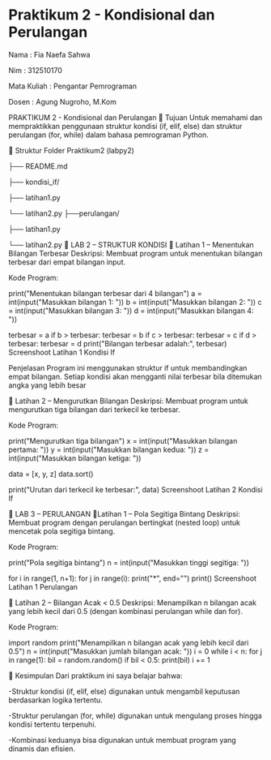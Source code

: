 # Praktikum 2 - Kondisional dan Perulangan
Nama : Fia Naefa Sahwa

Nim : 312510170

Mata Kuliah : Pengantar Pemrograman

Dosen : Agung Nugroho, M.Kom

PRAKTIKUM 2 - Kondisional dan Perulangan
🎯 Tujuan
Untuk memahami dan mempraktikkan penggunaan struktur kondisi (if, elif, else) dan struktur perulangan (for, while) dalam bahasa pemrograman Python.

📂 Struktur Folder
Praktikum2 (labpy2)

├── README.md

├── kondisi_if/

 ├── latihan1.py

 └── latihan2.py
├──perulangan/

├── latihan1.py

└── latihan2.py
🧩 LAB 2 – STRUKTUR KONDISI
🔹 Latihan 1 – Menentukan Bilangan Terbesar
Deskripsi:
Membuat program untuk menentukan bilangan terbesar dari empat bilangan input.

Kode Program:

print("Menentukan bilangan terbesar dari 4 bilangan")
a = int(input("Masukkan bilangan 1: "))
b = int(input("Masukkan bilangan 2: "))
c = int(input("Masukkan bilangan 3: "))
d = int(input("Masukkan bilangan 4: "))

terbesar = a
if b > terbesar:
    terbesar = b
if c > terbesar:
    terbesar = c
if d > terbesar:
    terbesar = d
print("Bilangan terbesar adalah:", terbesar)
Screenshoot Latihan 1 Kondisi If

Penjelasan
Program ini menggunakan struktur if untuk membandingkan empat bilangan. Setiap kondisi akan mengganti nilai terbesar bila ditemukan angka yang lebih besar

🔹 Latihan 2 – Mengurutkan Bilangan
Deskripsi:
Membuat program untuk mengurutkan tiga bilangan dari terkecil ke terbesar.

Kode Program:

print("Mengurutkan tiga bilangan")
x = int(input("Masukkan bilangan pertama: "))
y = int(input("Masukkan bilangan kedua: "))
z = int(input("Masukkan bilangan ketiga: "))

data = [x, y, z]
data.sort()

print("Urutan dari terkecil ke terbesar:", data)
Screenshoot Latihan 2 Kondisi If

🧩 LAB 3 – PERULANGAN
🔹Latihan 1 – Pola Segitiga Bintang
Deskripsi: Membuat program dengan perulangan bertingkat (nested loop) untuk mencetak pola segitiga bintang.

Kode Program:

print("Pola segitiga bintang")
n = int(input("Masukkan tinggi segitiga: "))

for i in range(1, n+1):
    for j in range(i):
        print("*", end="")
    print()
Screenshoot Latihan 1 Perulangan

🔹 Latihan 2 – Bilangan Acak < 0.5
Deskripsi: Menampilkan n bilangan acak yang lebih kecil dari 0.5 (dengan kombinasi perulangan while dan for).

Kode Program:

import random
print("Menampilkan n bilangan acak yang lebih kecil dari 0.5")
n = int(input("Masukkan jumlah bilangan acak: "))
i = 0
while i < n:
    for j in range(1):
        bil = random.random()
        if bil < 0.5:
            print(bil)
    i += 1

📘 Kesimpulan
Dari praktikum ini saya belajar bahwa:

-Struktur kondisi (if, elif, else) digunakan untuk mengambil keputusan berdasarkan logika tertentu.

-Struktur perulangan (for, while) digunakan untuk mengulang proses hingga kondisi tertentu terpenuhi.

-Kombinasi keduanya bisa digunakan untuk membuat program yang dinamis dan efisien.
